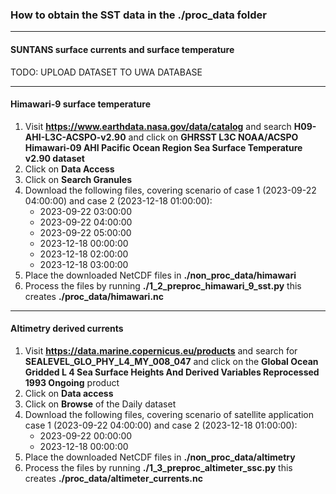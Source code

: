 ### How to obtain the SST data in the **./proc_data** folder

---
#### SUNTANS surface currents and surface temperature
TODO: UPLOAD DATASET TO UWA DATABASE

---
#### Himawari-9 surface temperature
1. Visit **https://www.earthdata.nasa.gov/data/catalog** and search **H09-AHI-L3C-ACSPO-v2.90** and click on **GHRSST L3C NOAA/ACSPO Himawari-09 AHI Pacific Ocean Region Sea Surface Temperature v2.90 dataset**
2. Click on **Data Access**
3. Click on **Search Granules**
4. Download the following files, covering scenario of case 1 (2023-09-22 04:00:00) and case 2 (2023-12-18 01:00:00):
    - 2023-09-22 03:00:00
    - 2023-09-22 04:00:00
    - 2023-09-22 05:00:00
    - 2023-12-18 00:00:00
    - 2023-12-18 02:00:00
    - 2023-12-18 03:00:00
5. Place the downloaded NetCDF files in **./non_proc_data/himawari**
6. Process the files by running **./1_2_preproc_himawari_9_sst.py** this creates **./proc_data/himawari.nc**

---
#### Altimetry derived currents
1. Visit **https://data.marine.copernicus.eu/products** and search for **SEALEVEL_GLO_PHY_L4_MY_008_047** and click on the **Global Ocean Gridded L 4 Sea Surface Heights And Derived Variables Reprocessed 1993 Ongoing** product
2. Click on **Data access**
3. Click on **Browse** of the Daily dataset
4. Download the following files, covering scenario of satellite application case 1 (2023-09-22 04:00:00) and case 2 (2023-12-18 01:00:00):
    - 2023-09-22 00:00:00
    - 2023-12-18 00:00:00
5. Place the downloaded NetCDF files in **./non_proc_data/altimetry**
6. Process the files by running **./1_3_preproc_altimeter_ssc.py** this creates **./proc_data/altimeter_currents.nc**